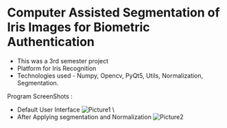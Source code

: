 # Computer Assisted Segmentation of Iris Images for Biometric Authentication
- This was a 3rd semester project
- Platform for Iris Recognition
- Technologies used - Numpy, Opencv, PyQt5, Utils, Normalization, Segmentation.

Program ScreenShots :
- Default User Interface
![Picture1](https://github.com/DK2301/CASIBA/assets/74258789/061ef654-446f-4047-b1a8-ff17d3517eab)
\
- After Applying segmentation and Normalization
![Picture2](https://github.com/DK2301/CASIBA/assets/74258789/db93e570-1a6a-48b3-9e5c-0e79244f2883)
